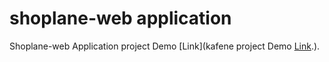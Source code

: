 # shoplane-web application
Shoplane-web Application project Demo [Link](kafene project Demo [Link](https://tunikipatinaveen.github.io/certificationproject/).).
